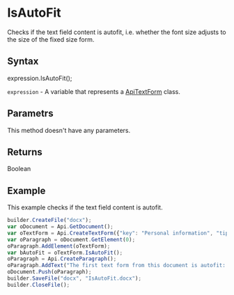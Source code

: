 # IsAutoFit

Checks if the text field content is autofit, i.e. whether the font size adjusts to the size of the fixed size form.

## Syntax

expression.IsAutoFit();

`expression` - A variable that represents a [ApiTextForm](../ApiTextForm.md) class.

## Parametrs

This method doesn't have any parameters.

## Returns

Boolean

## Example

This example checks if the text field content is autofit.

```javascript
builder.CreateFile("docx");
var oDocument = Api.GetDocument();
var oTextForm = Api.CreateTextForm({"key": "Personal information", "tip": "Enter your first name", "required": true, "placeholder": "First name", "comb": true, "maxCharacters": 10, "cellWidth": 3, "multiLine": false, "autoFit": false});
var oParagraph = oDocument.GetElement(0);
oParagraph.AddElement(oTextForm);
var bAutoFit = oTextForm.IsAutoFit();
oParagraph = Api.CreateParagraph();
oParagraph.AddText("The first text form from this document is autofit: " + bAutoFit);
oDocument.Push(oParagraph);
builder.SaveFile("docx", "IsAutoFit.docx");
builder.CloseFile();
```